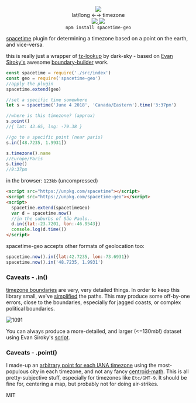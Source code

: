 <div align="center">
  <img src="https://cloud.githubusercontent.com/assets/399657/23590290/ede73772-01aa-11e7-8915-181ef21027bc.png" />
  <div>lat/long ←→ timezone</div>
  <a href="https://npmjs.org/package/spacetime-geo">
    <img src="https://img.shields.io/npm/v/spacetime-geo.svg?style=flat-square" />
  </a>
  <a href="https://nodejs.org/api/documentation.html#documentation_stability_index">
    <img src="https://img.shields.io/badge/stability-stable-green.svg?style=flat-square" />
  </a>
</div>

<div align="center">
  <code>npm install spacetime-geo</code>
</div>

[spacetime](https://github.com/spencermountain/spacetime) plugin for determining a timezone based on a point on the earth, and vice-versa.

this is really just a wrapper of [tz-lookup](https://github.com/darkskyapp/tz-lookup/) by dark-sky - based on [Evan Siroky's](http://www.evansiroky.com/) awesome [boundary-builder](https://github.com/evansiroky/timezone-boundary-builder/) work.

```js
const spacetime = require('./src/index')
const geo = require('spacetime-geo')
//apply the plugin
spacetime.extend(geo)

//set a specific time somewhere
let s = spacetime('June 4 2018', 'Canada/Eastern').time('3:37pm')

//where is this timezone? (approx)
s.point()
//{ lat: 43.65, lng: -79.38 }

//go to a specific point (near paris)
s.in([48.7235, 1.9931])

s.timezone().name
//Europe/Paris
s.time()
//9:37pm
```

in the browser: `123kb` (uncompressed)
```html
<script src="https://unpkg.com/spacetime"></script>
<script src="https://unpkg.com/spacetime-geo"></script>
<script>
  spacetime.extend(spacetimeGeo)
  var d = spacetime.now()
  //in the suburbs of São Paulo..
  d.in({lat:-23.7201, lon:-46.9543})
  console.log(d.time())
</script>
```

spacetime-geo accepts other formats of geolocation too:
```js
spacetime.now().in({lat:42.7235, lon:-73.6931})
spacetime.now().in('48.7235, 1.9931')
```

### Caveats - **.in()**
[timezone boundaries](https://github.com/evansiroky/timezone-boundary-builder/) are very, very detailed things. In order to keep this library small, we've [simplified](http://mourner.github.io/simplify-js/) the paths. This may produce some off-by-one errors, close to the boundaries, especially for jagged coasts, or complex political boundaries.

![1091](https://user-images.githubusercontent.com/399657/41735400-9279263a-7557-11e8-9c57-6f993e410e00.png)

You can always produce a more-detailed, and larger (<=130mb!) dataset using Evan Siroky's [script](https://github.com/evansiroky/timezone-boundary-builder/).

### Caveats - **.point()**
I made-up an [arbitrary point for each IANA timezone](https://github.com/spencermountain/spacetime-geo/blob/master/src/point/IANA-points.js) using the most-populous city in each timezone, and not any fancy [centroid-math](https://en.wikipedia.org/wiki/Centroid). This is all pretty-subjective stuff, especially for timezones like `Etc/GMT-9`. It should be fine for, centering a map, but probably not for doing air-strikes.

MIT
